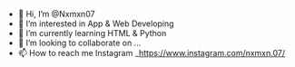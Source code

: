 - 👋 Hi, I’m @Nxmxn07
- 👀 I’m interested in App & Web Developing
- 🌱 I’m currently learning HTML & Python
- 💞️ I’m looking to collaborate on ...
- 📫 How to reach me Instagram _https://www.instagram.com/nxmxn.07/

<!---
Nxmxn07/Nxmxn07 is a ✨ special ✨ repository because its `README.md` (this file) appears on your GitHub profile.
You can click the Preview link to take a look at your changes.
--->
